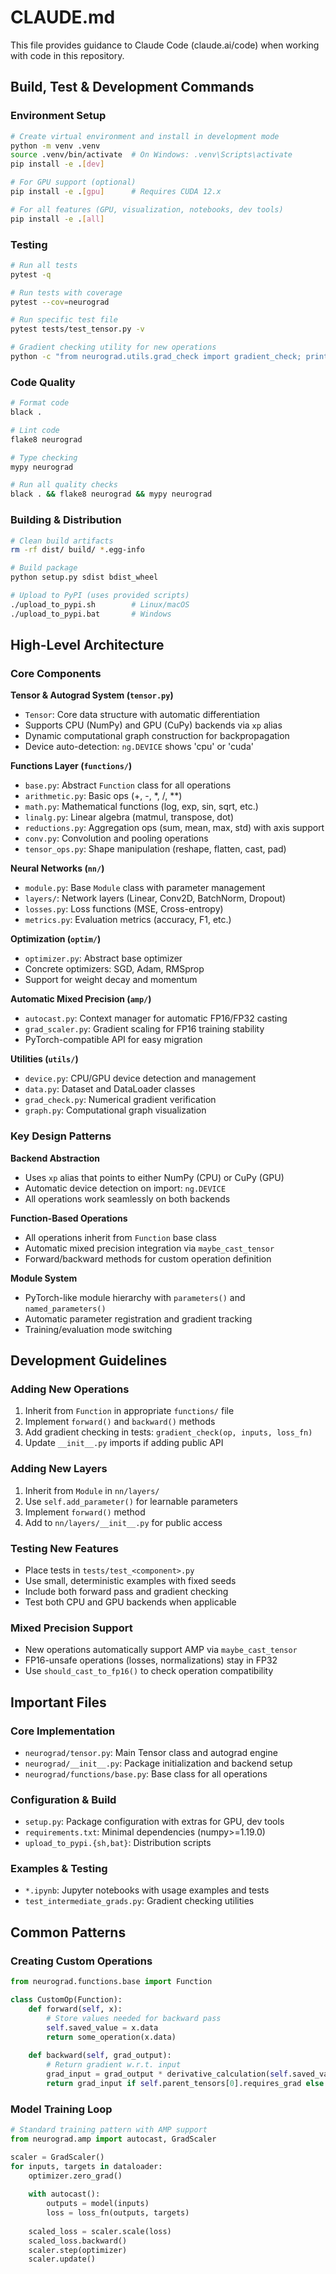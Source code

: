 # CLAUDE.md

This file provides guidance to Claude Code (claude.ai/code) when working with code in this repository.

## Build, Test & Development Commands

### Environment Setup
```bash
# Create virtual environment and install in development mode
python -m venv .venv
source .venv/bin/activate  # On Windows: .venv\Scripts\activate
pip install -e .[dev]

# For GPU support (optional)
pip install -e .[gpu]      # Requires CUDA 12.x

# For all features (GPU, visualization, notebooks, dev tools)
pip install -e .[all]
```

### Testing
```bash
# Run all tests
pytest -q

# Run tests with coverage
pytest --cov=neurograd

# Run specific test file
pytest tests/test_tensor.py -v

# Gradient checking utility for new operations
python -c "from neurograd.utils.grad_check import gradient_check; print('Testing gradients...')"
```

### Code Quality
```bash
# Format code
black .

# Lint code  
flake8 neurograd

# Type checking
mypy neurograd

# Run all quality checks
black . && flake8 neurograd && mypy neurograd
```

### Building & Distribution
```bash
# Clean build artifacts
rm -rf dist/ build/ *.egg-info

# Build package
python setup.py sdist bdist_wheel

# Upload to PyPI (uses provided scripts)
./upload_to_pypi.sh        # Linux/macOS
./upload_to_pypi.bat       # Windows
```

## High-Level Architecture

### Core Components

**Tensor & Autograd System (`tensor.py`)**
- `Tensor`: Core data structure with automatic differentiation
- Supports CPU (NumPy) and GPU (CuPy) backends via `xp` alias
- Dynamic computational graph construction for backpropagation
- Device auto-detection: `ng.DEVICE` shows 'cpu' or 'cuda'

**Functions Layer (`functions/`)**
- `base.py`: Abstract `Function` class for all operations
- `arithmetic.py`: Basic ops (+, -, *, /, **)
- `math.py`: Mathematical functions (log, exp, sin, sqrt, etc.)
- `linalg.py`: Linear algebra (matmul, transpose, dot)
- `reductions.py`: Aggregation ops (sum, mean, max, std) with axis support
- `conv.py`: Convolution and pooling operations
- `tensor_ops.py`: Shape manipulation (reshape, flatten, cast, pad)

**Neural Networks (`nn/`)**
- `module.py`: Base `Module` class with parameter management
- `layers/`: Network layers (Linear, Conv2D, BatchNorm, Dropout)
- `losses.py`: Loss functions (MSE, Cross-entropy)
- `metrics.py`: Evaluation metrics (accuracy, F1, etc.)

**Optimization (`optim/`)**
- `optimizer.py`: Abstract base optimizer
- Concrete optimizers: SGD, Adam, RMSprop
- Support for weight decay and momentum

**Automatic Mixed Precision (`amp/`)**
- `autocast.py`: Context manager for automatic FP16/FP32 casting
- `grad_scaler.py`: Gradient scaling for FP16 training stability
- PyTorch-compatible API for easy migration

**Utilities (`utils/`)**
- `device.py`: CPU/GPU device detection and management
- `data.py`: Dataset and DataLoader classes
- `grad_check.py`: Numerical gradient verification
- `graph.py`: Computational graph visualization

### Key Design Patterns

**Backend Abstraction**
- Uses `xp` alias that points to either NumPy (CPU) or CuPy (GPU)
- Automatic device detection on import: `ng.DEVICE`
- All operations work seamlessly on both backends

**Function-Based Operations**
- All operations inherit from `Function` base class
- Automatic mixed precision integration via `maybe_cast_tensor`
- Forward/backward methods for custom operation definition

**Module System**
- PyTorch-like module hierarchy with `parameters()` and `named_parameters()`
- Automatic parameter registration and gradient tracking
- Training/evaluation mode switching

## Development Guidelines

### Adding New Operations
1. Inherit from `Function` in appropriate `functions/` file
2. Implement `forward()` and `backward()` methods
3. Add gradient checking in tests: `gradient_check(op, inputs, loss_fn)`
4. Update `__init__.py` imports if adding public API

### Adding New Layers
1. Inherit from `Module` in `nn/layers/`
2. Use `self.add_parameter()` for learnable parameters
3. Implement `forward()` method
4. Add to `nn/layers/__init__.py` for public access

### Testing New Features
- Place tests in `tests/test_<component>.py`
- Use small, deterministic examples with fixed seeds
- Include both forward pass and gradient checking
- Test both CPU and GPU backends when applicable

### Mixed Precision Support
- New operations automatically support AMP via `maybe_cast_tensor`
- FP16-unsafe operations (losses, normalizations) stay in FP32
- Use `should_cast_to_fp16()` to check operation compatibility

## Important Files

### Core Implementation
- `neurograd/tensor.py`: Main Tensor class and autograd engine
- `neurograd/__init__.py`: Package initialization and backend setup
- `neurograd/functions/base.py`: Base class for all operations

### Configuration & Build
- `setup.py`: Package configuration with extras for GPU, dev tools
- `requirements.txt`: Minimal dependencies (numpy>=1.19.0)
- `upload_to_pypi.{sh,bat}`: Distribution scripts

### Examples & Testing
- `*.ipynb`: Jupyter notebooks with usage examples and tests
- `test_intermediate_grads.py`: Gradient checking utilities

## Common Patterns

### Creating Custom Operations
```python
from neurograd.functions.base import Function

class CustomOp(Function):
    def forward(self, x):
        # Store values needed for backward pass
        self.saved_value = x.data
        return some_operation(x.data)
    
    def backward(self, grad_output):
        # Return gradient w.r.t. input
        grad_input = grad_output * derivative_calculation(self.saved_value)
        return grad_input if self.parent_tensors[0].requires_grad else None
```

### Model Training Loop
```python
# Standard training pattern with AMP support
from neurograd.amp import autocast, GradScaler

scaler = GradScaler()
for inputs, targets in dataloader:
    optimizer.zero_grad()
    
    with autocast():
        outputs = model(inputs)
        loss = loss_fn(outputs, targets)
    
    scaled_loss = scaler.scale(loss)
    scaled_loss.backward()
    scaler.step(optimizer)
    scaler.update()
```